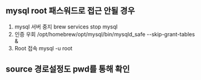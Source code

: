## mysql root 패스워드로 접근 안될 경우

1. mysql 서버 중지
   brew services stop mysql
2. 인증 우회
   /opt/homebrew/opt/mysql/bin/mysqld_safe --skip-grant-tables &
3. Root 접속
   mysql -u root

## source 경로설정도 pwd를 통해 확인
